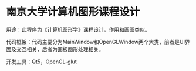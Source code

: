 # 南京大学计算机图形课程设计

用途：此程序为《计算机图形学》课程设计，作用和画图类似。

代码框架：代码主要分为MainWindow和OpenGLWindow两个大类，前者是UI界面及交互相关，后者为画板图形处理相关。

开发工具：Qt5，OpenGL-glut

